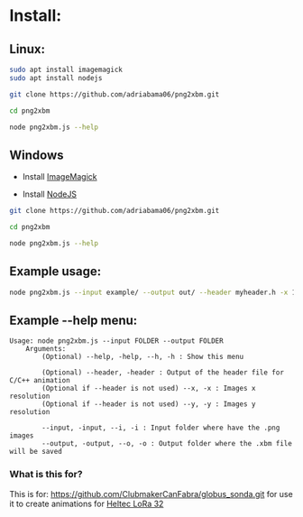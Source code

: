 # Install:

## Linux:
```bash
sudo apt install imagemagick
sudo apt install nodejs

git clone https://github.com/adriabama06/png2xbm.git

cd png2xbm

node png2xbm.js --help
```

## Windows
- Install [ImageMagick](https://download.imagemagick.org/ImageMagick/download/binaries/ImageMagick-7.1.0-29-Q16-x64-static.exe)

- Install [NodeJS](https://nodejs.org/dist/v16.14.2/node-v16.14.2-x64.msi)
```bash
git clone https://github.com/adriabama06/png2xbm.git

cd png2xbm

node png2xbm.js --help
```

## Example usage:
```bash
node png2xbm.js --input example/ --output out/ --header myheader.h -x 128 -y 53
```

## Example --help menu:
```
Usage: node png2xbm.js --input FOLDER --output FOLDER
    Arguments:
        (Optional) --help, -help, --h, -h : Show this menu
        
        (Optional) --header, -header : Output of the header file for C/C++ animation
        (Optional if --header is not used) --x, -x : Images x resolution
        (Optional if --header is not used) --y, -y : Images y resolution

        --input, -input, --i, -i : Input folder where have the .png images
        --output, -output, --o, -o : Output folder where the .xbm file will be saved
```

### What is this for?
This is for: https://github.com/ClubmakerCanFabra/globus_sonda.git
for use it to create animations for [Heltec LoRa 32](https://heltec.org/project/wifi-lora-32/)
